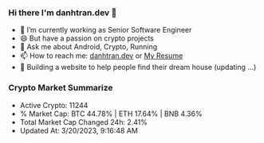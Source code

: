 ### Hi there I'm danhtran.dev 👋

- 🔭 I’m currently working as Senior Software Engineer
- 😄 But have a passion on crypto projects
- 💬 Ask me about Android, Crypto, Running 
- 📫 How to reach me: <a href="https://danhtran.dev" target="_blank">danhtran.dev</a> or <a href="Dan-Resume.pdf" target="_blank">My Resume</a>
- 🌱 Building a website to help people find their dream house (updating ...)

### Crypto Market Summarize
- Active Crypto: 11244
- % Market Cap: BTC 44.78% | ETH 17.64% | BNB 4.36%
- Total Market Cap Changed 24h: 2.41%
- Updated At: 3/20/2023, 9:16:48 AM
